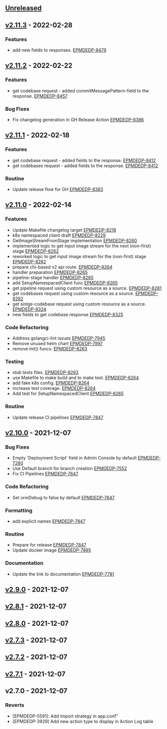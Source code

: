<a name="unreleased"></a>
## [Unreleased]


<a name="v2.11.3"></a>
## [v2.11.3] - 2022-02-28
### Features

- add new fields to responses. [EPMDEDP-8479](https://jiraeu.epam.com/browse/EPMDEDP-8479)


<a name="v2.11.2"></a>
## [v2.11.2] - 2022-02-22
### Features

- get codebase request - added commitMessagePattern-field  to the response. [EPMDEDP-8457](https://jiraeu.epam.com/browse/EPMDEDP-8457)

### Bug Fixes

- Fix changelog generation in GH Release Action [EPMDEDP-8386](https://jiraeu.epam.com/browse/EPMDEDP-8386)


<a name="v2.11.1"></a>
## [v2.11.1] - 2022-02-18
### Features

- get codebase request - added fields to the response. [EPMDEDP-8412](https://jiraeu.epam.com/browse/EPMDEDP-8412)
- get codebases request - added fields to the response. [EPMDEDP-8412](https://jiraeu.epam.com/browse/EPMDEDP-8412)

### Routine

- Update release flow for GH [EPMDEDP-8383](https://jiraeu.epam.com/browse/EPMDEDP-8383)


<a name="v2.11.0"></a>
## [v2.11.0] - 2022-02-14
### Features

- Update Makefile changelog target [EPMDEDP-8218](https://jiraeu.epam.com/browse/EPMDEDP-8218)
- k8s namespaced client draft [EPMDEDP-8229](https://jiraeu.epam.com/browse/EPMDEDP-8229)
- GetImageStreamFromStage implementation [EPMDEDP-8260](https://jiraeu.epam.com/browse/EPMDEDP-8260)
- implemented logic to get input image stream for the next (non-first) stage [EPMDEDP-8262](https://jiraeu.epam.com/browse/EPMDEDP-8262)
- reworked logic to get input image stream for the (non-first) stage [EPMDEDP-8262](https://jiraeu.epam.com/browse/EPMDEDP-8262)
- prepare chi-based v2 api route. [EPMDEDP-8264](https://jiraeu.epam.com/browse/EPMDEDP-8264)
- handler preparation [EPMDEDP-8265](https://jiraeu.epam.com/browse/EPMDEDP-8265)
- pipeline-stage handler [EPMDEDP-8265](https://jiraeu.epam.com/browse/EPMDEDP-8265)
- add SetupNamespacedClient func [EPMDEDP-8265](https://jiraeu.epam.com/browse/EPMDEDP-8265)
- get pipeline request using custom resource as a source. [EPMDEDP-8281](https://jiraeu.epam.com/browse/EPMDEDP-8281)
- get codebases request using custom resource as a source. [EPMDEDP-8282](https://jiraeu.epam.com/browse/EPMDEDP-8282)
- get sinlge-codebase request using custom resource as a source. [EPMDEDP-8324](https://jiraeu.epam.com/browse/EPMDEDP-8324)
- new fields to get codebase response [EPMDEDP-8325](https://jiraeu.epam.com/browse/EPMDEDP-8325)

### Code Refactoring

- Address golangci-lint issues [EPMDEDP-7945](https://jiraeu.epam.com/browse/EPMDEDP-7945)
- Remove unused helm chart [EPMDEDP-7997](https://jiraeu.epam.com/browse/EPMDEDP-7997)
- remove init() funcs. [EPMDEDP-8263](https://jiraeu.epam.com/browse/EPMDEDP-8263)

### Testing

- stub tests files. [EPMDEDP-8263](https://jiraeu.epam.com/browse/EPMDEDP-8263)
- use Makefile to make build and to make test. [EPMDEDP-8264](https://jiraeu.epam.com/browse/EPMDEDP-8264)
- add fake k8s config. [EPMDEDP-8264](https://jiraeu.epam.com/browse/EPMDEDP-8264)
- increase test coverage. [EPMDEDP-8264](https://jiraeu.epam.com/browse/EPMDEDP-8264)
- Add test for SetupNamespacedClient [EPMDEDP-8265](https://jiraeu.epam.com/browse/EPMDEDP-8265)

### Routine

- Update release CI pipelines [EPMDEDP-7847](https://jiraeu.epam.com/browse/EPMDEDP-7847)


<a name="v2.10.0"></a>
## [v2.10.0] - 2021-12-07
### Bug Fixes

- Empty 'Deployment Script' field in Admin Console by default [EPMDEDP-7280](https://jiraeu.epam.com/browse/EPMDEDP-7280)
- Use Default branch for branch creation [EPMDEDP-7552](https://jiraeu.epam.com/browse/EPMDEDP-7552)
- Fix CI Pipelines [EPMDEDP-7847](https://jiraeu.epam.com/browse/EPMDEDP-7847)

### Code Refactoring

- Set ormDebug to false by default [EPMDEDP-7847](https://jiraeu.epam.com/browse/EPMDEDP-7847)

### Formatting

- add explicit names [EPMDEDP-7847](https://jiraeu.epam.com/browse/EPMDEDP-7847)

### Routine

- Prepare for release [EPMDEDP-7847](https://jiraeu.epam.com/browse/EPMDEDP-7847)
- Update docker image [EPMDEDP-7895](https://jiraeu.epam.com/browse/EPMDEDP-7895)

### Documentation

- Update the link to documentation [EPMDEDP-7781](https://jiraeu.epam.com/browse/EPMDEDP-7781)


<a name="v2.9.0"></a>
## [v2.9.0] - 2021-12-07

<a name="v2.8.1"></a>
## [v2.8.1] - 2021-12-07

<a name="v2.8.0"></a>
## [v2.8.0] - 2021-12-07

<a name="v2.7.3"></a>
## [v2.7.3] - 2021-12-07

<a name="v2.7.2"></a>
## [v2.7.2] - 2021-12-07

<a name="v2.7.1"></a>
## [v2.7.1] - 2021-12-07

<a name="v2.7.0"></a>
## v2.7.0 - 2021-12-07
### Reverts

- [EPMDEDP-5591]: Add Import strategy in app.conf"
- [EPMDEDP-3929] Add new action type to display in Action Log table


[Unreleased]: https://github.com/epam/edp-admin-console/compare/v2.11.3...HEAD
[v2.11.3]: https://github.com/epam/edp-admin-console/compare/v2.11.2...v2.11.3
[v2.11.2]: https://github.com/epam/edp-admin-console/compare/v2.11.1...v2.11.2
[v2.11.1]: https://github.com/epam/edp-admin-console/compare/v2.11.0...v2.11.1
[v2.11.0]: https://github.com/epam/edp-admin-console/compare/v2.10.0...v2.11.0
[v2.10.0]: https://github.com/epam/edp-admin-console/compare/v2.9.0...v2.10.0
[v2.9.0]: https://github.com/epam/edp-admin-console/compare/v2.8.1...v2.9.0
[v2.8.1]: https://github.com/epam/edp-admin-console/compare/v2.8.0...v2.8.1
[v2.8.0]: https://github.com/epam/edp-admin-console/compare/v2.7.3...v2.8.0
[v2.7.3]: https://github.com/epam/edp-admin-console/compare/v2.7.2...v2.7.3
[v2.7.2]: https://github.com/epam/edp-admin-console/compare/v2.7.1...v2.7.2
[v2.7.1]: https://github.com/epam/edp-admin-console/compare/v2.7.0...v2.7.1
